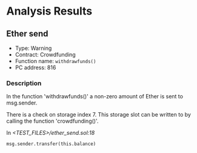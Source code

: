 # Analysis Results
## Ether send
- Type: Warning
- Contract: Crowdfunding
- Function name: `withdrawfunds()`
- PC address: 816

### Description
In the function 'withdrawfunds()' a non-zero amount of Ether is sent to msg.sender.

There is a check on storage index 7. This storage slot can be written to by calling the function 'crowdfunding()'.

In *<TEST_FILES>/ether_send.sol:18*

```
msg.sender.transfer(this.balance)
```
